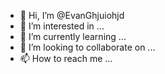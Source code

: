 - 👋 Hi, I’m @EvanGhjuiohjd
- 👀 I’m interested in ...
- 🌱 I’m currently learning ...
- 💞️ I’m looking to collaborate on ...
- 📫 How to reach me ...

<!---
EvanGhjuiohjd/EvanGhjuiohjd is a ✨ special ✨ repository because its `README.md` (this file) appears on your GitHub profile.
You can click the Preview link to take a look at your changes.
--->
